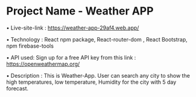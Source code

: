 #  Project Name - Weather APP

• Live-site-link : https://weather-app-29af4.web.app/

• Technology : React npm package, React-router-dom , React Bootstrap, npm firebase-tools

• API used:
Sign up for a free API key from this link : https://openweathermap.org/

• Description : This is Weather-App. User can search any city to show the
  high temperatures, low temperature, Humidity for the city with 5 day forecast.


